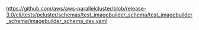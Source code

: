 https://github.com/aws/aws-parallelcluster/blob/release-3.0/cli/tests/pcluster/schemas/test_imagebuilder_schema/test_imagebuilder_schema/imagebuilder_schema_dev.yaml
